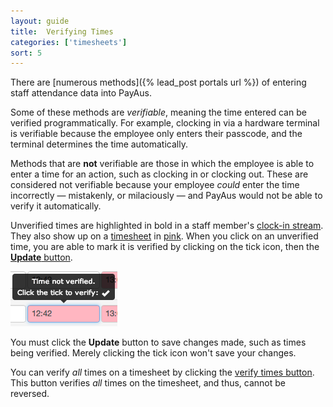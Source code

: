 ```yaml
---
layout: guide
title:  Verifying Times
categories: ['timesheets']
sort: 5
---
```


There are [numerous methods]({% lead_post portals url %}) of entering staff attendance data into PayAus.

Some of these methods are *verifiable*, meaning the time entered can be verified programmatically. For example, clocking in via a hardware terminal is verifiable because the employee only enters their passcode, and the terminal determines the time automatically.

Methods that are **not** verifiable are those in which the employee is able to enter a time for an action, such as clocking in or clocking out. These are considered not verifiable because your employee *could* enter the time incorrectly &mdash; mistakenly, or milaciously &mdash; and PayAus would not be able to verify it automatically.

Unverified times are highlighted in bold in a staff member's [clock-in stream](../../staff/streams/). They also show up on a [timesheet](../intro/) in [pink](../colours/). When you click on an unverified time, you are able to mark it is verified by clicking on the <i class="icon-ok"> </i> tick icon, then the [**Update** button](../individual/#buttons).

![Verifying an individual time](/img/timesheets/verify_time.png)

<div class="alert alert-block">
  <i class="icon-exclamation-sign"> </i>
  <p>
  	You must click the <b>Update</b> button to save changes made, such as times being verified. Merely clicking the tick icon won't save your changes.
  </p>
</div>

You can verify *all* times on a timesheet by clicking the [verify times button](../individual/#verify_times). This button verifies *all* times on the timesheet, and thus, cannot be reversed.